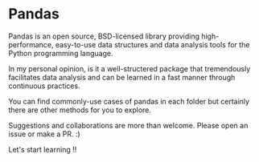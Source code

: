 # Pandas
Pandas is an open source, BSD-licensed library providing high-performance, easy-to-use data structures and data analysis tools for the Python programming language.  

In my personal opinion, is it a well-structered package that tremendously facilitates data analysis and can be learned in a fast manner through continuous practices. 

You can find commonly-use cases of pandas in each folder but certainly there are other methods for you to explore.    

Suggestions and collaborations are more than welcome. Please open an issue or make a PR. :)  

Let's start learning !!  

